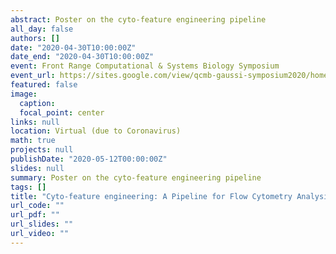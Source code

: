 ```yaml
---
abstract: Poster on the cyto-feature engineering pipeline
all_day: false
authors: []
date: "2020-04-30T10:00:00Z"
date_end: "2020-04-30T10:00:00Z"
event: Front Range Computational & Systems Biology Symposium
event_url: https://sites.google.com/view/qcmb-gaussi-symposium2020/home?authuser=0
featured: false
image:
  caption: 
  focal_point: center
links: null
location: Virtual (due to Coronavirus)
math: true
projects: null 
publishDate: "2020-05-12T00:00:00Z"
slides: null
summary: Poster on the cyto-feature engineering pipeline
tags: []
title: "Cyto-feature engineering: A Pipeline for Flow Cytometry Analysis"
url_code: ""
url_pdf: ""
url_slides: ""
url_video: ""
---
```

